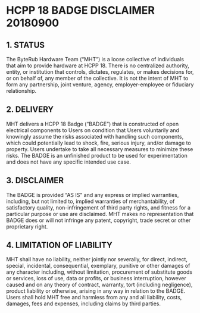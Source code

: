 # HCPP 18 BADGE DISCLAIMER 20180900

## 1. STATUS

The ByteRub Hardware Team (“MHT”) is a loose collective of individuals that aim to provide hardware at HCPP 18. There is no centralized authority, entity, or institution that controls, dictates, regulates, or makes decisions for, or on behalf of, any member of the collective. It is not the intent of MHT to form any partnership, joint venture, agency, employer-employee or fiduciary relationship.

## 2. DELIVERY

MHT delivers a HCPP 18 Badge (“BADGE”) that is constructed of open electrical components to Users on condition that Users voluntarily and knowingly assume the risks associated with handling such components, which could potentially lead to shock, fire, serious injury, and/or damage to property. Users undertake to take all necessary measures to minimize these risks. The BADGE is an unfinished product to be used for experimentation and does not have any specific intended use case.

## 3. DISCLAIMER

The BADGE is provided “AS IS” and any express or implied warranties, including, but not limited to, implied warranties of merchantability, of satisfactory quality, non-infringement of third party rights, and fitness for a particular purpose or use are disclaimed. MHT makes no representation that BADGE does or will not infringe any patent, copyright, trade secret or other proprietary right.

## 4. LIMITATION OF LIABILITY

MHT shall have no liability, neither jointly nor severally, for direct, indirect, special, incidental, consequential, exemplary, punitive or other damages of any character including, without limitation, procurement of substitute goods or services, loss of use, data or profits, or business interruption, however caused and on any theory of contract, warranty, tort (including negligence), product liability or otherwise, arising in any way in relation to the BADGE. Users shall hold MHT free and harmless from any and all liability, costs, damages, fees and expenses, including claims by third parties.
